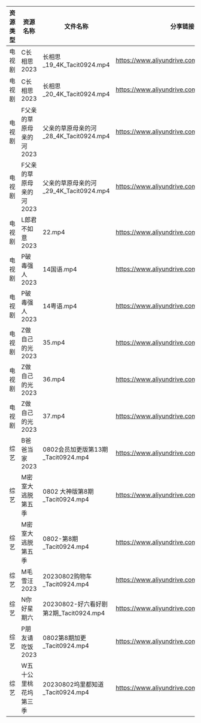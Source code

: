 | 资源类型 | 资源名称           | 文件名称                            | 分享链接                                      | 更新时间       |
| ---- | -------------- | ------------------------------- | ----------------------------------------- | ---------- |
| 电视剧  | C长相思2023       | 长相思_19_4K_Tacit0924.mp4         | https://www.aliyundrive.com/s/4u3FpioY6BR | 2023-08-03 |
| 电视剧  | C长相思2023       | 长相思_20_4K_Tacit0924.mp4         | https://www.aliyundrive.com/s/4u3FpioY6BR | 2023-08-03 |
| 电视剧  | F父亲的草原母亲的河2023 | 父亲的草原母亲的河_28_4K_Tacit0924.mp4   | https://www.aliyundrive.com/s/YqgsgnJkpDn | 2023-08-03 |
| 电视剧  | F父亲的草原母亲的河2023 | 父亲的草原母亲的河_29_4K_Tacit0924.mp4   | https://www.aliyundrive.com/s/YqgsgnJkpDn | 2023-08-03 |
| 电视剧  | L郎君不如意2023     | 22.mp4                          | https://www.aliyundrive.com/s/t5SwfgT4MyL | 2023-08-03 |
| 电视剧  | P破毒强人2023      | 14国语.mp4                        | https://www.aliyundrive.com/s/N9L3L9L9hNr | 2023-08-03 |
| 电视剧  | P破毒强人2023      | 14粤语.mp4                        | https://www.aliyundrive.com/s/N9L3L9L9hNr | 2023-08-03 |
| 电视剧  | Z做自己的光2023     | 35.mp4                          | https://www.aliyundrive.com/s/ZuH7v2Grwfq | 2023-08-03 |
| 电视剧  | Z做自己的光2023     | 36.mp4                          | https://www.aliyundrive.com/s/ZuH7v2Grwfq | 2023-08-03 |
| 电视剧  | Z做自己的光2023     | 37.mp4                          | https://www.aliyundrive.com/s/ZuH7v2Grwfq | 2023-08-03 |
| 综艺   | B爸爸当家2023      | 0802会员加更版第13期_Tacit0924.mp4     | https://www.aliyundrive.com/s/SqHa3g1TkvY | 2023-08-03 |
| 综艺   | M密室大逃脱第五季      | 0802 大神版第8期_Tacit0924.mp4       | https://www.aliyundrive.com/s/KFCWQFSRon1 | 2023-08-03 |
| 综艺   | M密室大逃脱第五季      | 0802-第8期_Tacit0924.mp4          | https://www.aliyundrive.com/s/KFCWQFSRon1 | 2023-08-03 |
| 综艺   | M毛雪汪2023       | 20230802购物车_Tacit0924.mp4       | https://www.aliyundrive.com/s/asPqfgPRqAg | 2023-08-03 |
| 综艺   | N你好星期六         | 20230802-好六看好剧第2期_Tacit0924.mp4 | https://www.aliyundrive.com/s/QGPr3eRo3pE | 2023-08-03 |
| 综艺   | P朋友请吃饭2023     | 0802第8期加更_Tacit0924.mp4         | https://www.aliyundrive.com/s/A2Z3HKrT65s | 2023-08-03 |
| 综艺   | W五十公里桃花坞第三季    | 20230802坞里都知道_Tacit0924.mp4     | https://www.aliyundrive.com/s/UM8vBhV25fT | 2023-08-03 |
